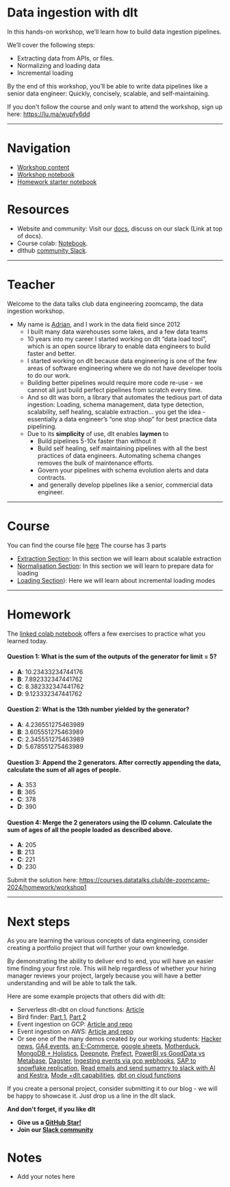 # Data ingestion with dlt

​In this hands-on workshop, we’ll learn how to build data ingestion pipelines.

​We’ll cover the following steps:

* ​Extracting data from APIs, or files.
* ​Normalizing and loading data
* ​Incremental loading

​By the end of this workshop, you’ll be able to write data pipelines like a senior data engineer: Quickly, concisely, scalable, and self-maintaining.

If you don't follow the course and only want to attend the workshop, sign up here: https://lu.ma/wupfy6dd


--- 

# Navigation

* [Workshop content](dlt_resources/data_ingestion_workshop.md)
* [Workshop notebook](dlt_resources/workshop.ipynb)
* [Homework starter notebook](dlt_resources/homework_starter.ipynb)

# Resources

- Website and community: Visit our [docs](https://dlthub.com/docs/intro), discuss on our slack (Link at top of docs).
- Course colab: [Notebook](https://colab.research.google.com/drive/1kLyD3AL-tYf_HqCXYnA3ZLwHGpzbLmoj#scrollTo=5aPjk0O3S_Ag&forceEdit=true&sandboxMode=true).
- dlthub [community Slack](https://dlthub.com/community).

---

# Teacher

Welcome to the data talks club data engineering zoomcamp, the data ingestion workshop.

- My name is [Adrian](https://www.linkedin.com/in/data-team/), and I work in the data field since 2012
    - I built many data warehouses some lakes, and a few data teams
    - 10 years into my career I started working on dlt “data load tool”, which is an open source library to enable data engineers to build faster and better.
    - I started working on dlt because data engineering is one of the few areas of software engineering where we do not have developer tools to do our work.
    - Building better pipelines would require more code re-use - we cannot all just build perfect pipelines from scratch every time.
    - And so dlt was born, a library that automates the tedious part of data ingestion: Loading, schema management, data type detection, scalability, self healing, scalable extraction… you get the idea - essentially a data engineer’s “one stop shop” for best practice data pipelining.
    - Due to its **simplicity** of use, dlt enables **laymen** to
        - Build pipelines 5-10x faster than without it
        - Build self healing, self maintaining pipelines with all the best practices of data engineers. Automating schema changes removes the bulk of maintenance efforts.
        - Govern your pipelines with schema evolution alerts and data contracts.
        - and generally develop pipelines like a senior, commercial data engineer.

--- 

# Course
You can find the course file [here](./dlt_resources/data_ingestion_workshop.md)
The course has 3 parts
- [Extraction Section](./dlt_resources/data_ingestion_workshop.md#extracting-data): In this section we will learn about scalable extraction
- [Normalisation Section](./dlt_resources/data_ingestion_workshop.md#normalisation): In this section we will learn to prepare data for loading
- [Loading Section](./dlt_resources/data_ingestion_workshop.md#incremental-loading)): Here we will learn about incremental loading modes

---

# Homework

The [linked colab notebook](https://colab.research.google.com/drive/1Te-AT0lfh0GpChg1Rbd0ByEKOHYtWXfm#scrollTo=wLF4iXf-NR7t&forceEdit=true&sandboxMode=true) offers a few exercises to practice what you learned today.


#### Question 1: What is the sum of the outputs of the generator for limit = 5?
- **A**: 10.23433234744176
- **B**: 7.892332347441762
- **C**: 8.382332347441762
- **D**: 9.123332347441762

#### Question 2: What is the 13th number yielded by the generator?
- **A**: 4.236551275463989
- **B**: 3.605551275463989
- **C**: 2.345551275463989
- **D**: 5.678551275463989

#### Question 3: Append the 2 generators. After correctly appending the data, calculate the sum of all ages of people.
- **A**: 353
- **B**: 365
- **C**: 378
- **D**: 390

#### Question 4: Merge the 2 generators using the ID column. Calculate the sum of ages of all the people loaded as described above.
- **A**: 205
- **B**: 213
- **C**: 221
- **D**: 230

Submit the solution here: https://courses.datatalks.club/de-zoomcamp-2024/homework/workshop1

--- 
# Next steps

As you are learning the various concepts of data engineering, 
consider creating a portfolio project that will further your own knowledge.

By demonstrating the ability to deliver end to end, you will have an easier time finding your first role. 
This will help regardless of whether your hiring manager reviews your project, largely because you will have a better 
understanding and will be able to talk the talk.

Here are some example projects that others did with dlt:
- Serverless dlt-dbt on cloud functions: [Article](https://docs.getdbt.com/blog/serverless-dlt-dbt-stack)
- Bird finder: [Part 1](https://publish.obsidian.md/lough-on-data/blogs/bird-finder-via-dlt-i), [Part 2](https://publish.obsidian.md/lough-on-data/blogs/bird-finder-via-dlt-ii)
- Event ingestion on GCP: [Article and repo](https://dlthub.com/docs/blog/streaming-pubsub-json-gcp)
- Event ingestion on AWS: [Article and repo](https://dlthub.com/docs/blog/dlt-aws-taktile-blog)
- Or see one of the many demos created by our working students: [Hacker news](https://dlthub.com/docs/blog/hacker-news-gpt-4-dashboard-demo), 
[GA4 events](https://dlthub.com/docs/blog/ga4-internal-dashboard-demo), 
[an E-Commerce](https://dlthub.com/docs/blog/postgresql-bigquery-metabase-demo), 
[google sheets](https://dlthub.com/docs/blog/google-sheets-to-data-warehouse-pipeline), 
[Motherduck](https://dlthub.com/docs/blog/dlt-motherduck-demo), 
[MongoDB + Holistics](https://dlthub.com/docs/blog/MongoDB-dlt-Holistics), 
[Deepnote](https://dlthub.com/docs/blog/deepnote-women-wellness-violence-tends), 
[Prefect](https://dlthub.com/docs/blog/dlt-prefect),
[PowerBI vs GoodData vs Metabase](https://dlthub.com/docs/blog/semantic-modeling-tools-comparison),
[Dagster](https://dlthub.com/docs/blog/dlt-dagster),
[Ingesting events via gcp webhooks](https://dlthub.com/docs/blog/dlt-webhooks-on-cloud-functions-for-event-capture),
[SAP to snowflake replication](https://dlthub.com/docs/blog/sap-hana-to-snowflake-demo-blog),
[Read emails and send sumamry to slack with AI and Kestra](https://dlthub.com/docs/blog/dlt-kestra-demo-blog),
[Mode +dlt capabilities](https://dlthub.com/docs/blog/dlt-mode-blog),
[dbt on cloud functions](https://dlthub.com/docs/blog/dlt-dbt-runner-on-cloud-functions)


If you create a personal project, consider submitting it to our blog - we will be happy to showcase it. Just drop us a line in the dlt slack.



**And don't forget, if you like dlt**
- **Give us a [GitHub Star!](https://github.com/dlt-hub/dlt)**
- **Join our [Slack community](https://dlthub.com/community)**


# Notes

* Add your notes here
